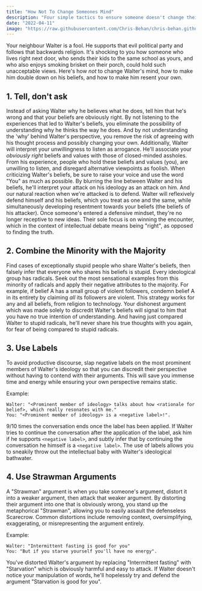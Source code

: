 ```yaml
---
title: "How Not To Change Someones Mind"
description: "Four simple tactics to ensure someone doesn't change their mind."
date: "2022-04-11"
image: "https://raw.githubusercontent.com/Chris-Behan/chris-behan.github.io/master/public/images/cactus.jpg"
---
```


Your neighbour Walter is a fool. He supports that evil political party and follows that backwards
religion. It's shocking to you how someone who lives right next door, who sends their kids to the
same school as yours, and who also enjoys smoking brisket on their porch, could hold such
unacceptable views. Here's how _not_ to change Walter's mind, how to make him double down on his
beliefs, and how to make him resent your own.

## 1. Tell, don't ask

Instead of asking Walter why he believes what he does, tell him
that he's wrong and that your beliefs are obviously right. By not listening to the experiences
that led to Walter's beliefs, you eliminate the possibility of understanding why he thinks the
way he does. And by not understanding the 'why' behind Walter's perspective, you remove the risk
of agreeing with his thought process and possibly changing your own. Additionally, Walter will
interpret your unwillingness to listen as arrogance. He'll associate your _obviously right_
beliefs and values with those of closed-minded assholes. From his experience, people who
hold these beliefs and values (you), are unwilling to listen, and disregard alternative viewpoints
as foolish. When criticizing Walter's beliefs, be sure to raise your voice and use the word "You"
as much as possible. By blurring the line between Walter and his beliefs, he'll interpret your
attack on his ideology as an attack on him. And our natural reaction when we're attacked is to
defend. Walter will reflexively defend himself and his beliefs, which you treat as one and the same,
while simultaneously developing resentment towards your beliefs (the beliefs of his attacker).
Once someone's entered a defensive mindset, they're no longer receptive to new ideas.
Their sole focus is on winning the encounter, which in the context of intellectual debate means being
"right", as opposed to finding the truth.

## 2. Combine the Minority with the Majority

Find cases of exceptionally stupid people who share Walter's beliefs, then falsely infer that
everyone who shares his beliefs is stupid. Every ideological group has radicals. Seek out the most
sensational examples from this minority of radicals and apply their negative attributes to the majority.
For example, if belief A has a small group of violent followers, condemn belief A in
its entirety by claiming _all_ its followers are violent. This strategy works for any and all beliefs,
from religion to technology. Your dishonest argument which was made solely to discredit Walter's beliefs
will signal to him that you have no true intention of understanding. And having just compared Walter
to stupid radicals, he'll never share his true thoughts with you again, for fear of being compared to
stupid radicals.

## 3. Use Labels

To avoid productive discourse, slap negative labels on the most prominent members of Walter's
ideology so that you can discredit their perspective without having to contend with their arguments.
This will save you immense time and energy while ensuring your own perspective remains static.

Example:

```
Walter: "<Prominent member of ideology> talks about how <rationale for belief>, which really resonates with me."
You: "<Prominent member of ideology> is a <negative label>!".
```

9/10 times the conversation ends once the label has been applied. If Walter tries to continue the conversation
after the application of the label, ask him if he supports `<negative label>`, and subtly infer that
by continuing the conversation he himself is a `<negative label>`.
The use of labels allows you to sneakily throw out the intellectual baby with Walter's ideological
bathwater.

## 4. Use Strawman Arguments

A "Strawman" argument is when you take someone's argument, distort it into a weaker argument, then
attack that weaker argument. By distorting their argument into one that is obviously wrong, you
stand up the metaphorical "Strawman", allowing you to easily assault the defenseless Scarecrow.
Common distortions include removing context, oversimplifying, exaggerating, or misrepresenting
the argument entirely.

Example:

```
Walter: "Intermittent fasting is good for you"
You: "But if you starve yourself you'll have no energy".
```

You've distorted Walter's argument by
replacing "Intermittent fasting" with "Starvation" which is obviously harmful and easy to attack.
If Walter doesn't notice your manipulation of words, he'll hopelessly try and defend the argument
"Starvation is good for you".

